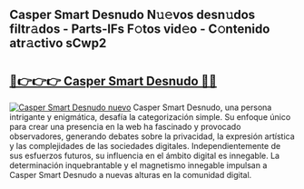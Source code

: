 ## Casper Smart Desnudo N𝚞𝚎vos desn𝚞dos filtr𝚊dos - Parts-lFs F𝚘tos vid𝚎o - C𝚘ntenido atr𝚊ctivo sCwp2

# <h2><a href="http://mb8fin.tromn.icu/?c=Casper+Smart+Desnudo">🔗👉👉👉 Casper Smart Desnudo 🔗🔗</a></h2>

[![Casper Smart Desnudo nuevo](https://i.imgur.com/pEAQMta.gif)](http://mb8fin.tromn.icu/?c=Casper+Smart+Desnudo)
Casper Smart Desnudo, una persona intrigante y enigmática, desafía la categorización simple. Su enfoque único para crear una presencia en la web ha fascinado y provocado observadores, generando debates sobre la privacidad, la expresión artística y las complejidades de las sociedades digitales. Independientemente de sus esfuerzos futuros, su influencia en el ámbito digital es innegable. La determinación inquebrantable y el magnetismo innegable impulsan a Casper Smart Desnudo a nuevas alturas en la comunidad digital.
